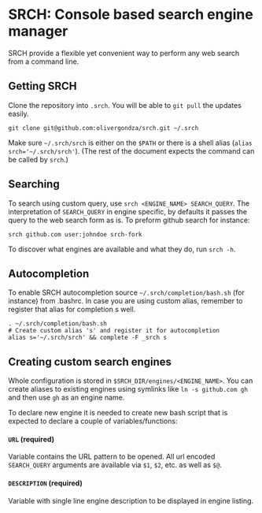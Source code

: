 # SRCH: Console based search engine manager

SRCH provide a flexible yet convenient way to perform any web search from a command line.

## Getting SRCH

Clone the repository into `.srch`. You will be able to `git pull` the updates easily.

    git clone git@github.com:olivergondza/srch.git ~/.srch

Make sure `~/.srch/srch` is either on the `$PATH` or there is a shell alias (`alias srch='~/.srch/srch'`). (The rest of the document expects the command can be called by `srch`.)

## Searching

To search using custom query, use `srch <ENGINE_NAME> SEARCH_QUERY`. The interpretation of `SEARCH_QUERY` in engine specific, by defaults it passes the query to the web search form as is. To preform github search for instance:

    srch github.com user:johndoe srch-fork

To discover what engines are available and what they do, run `srch -h`.

## Autocompletion

To enable SRCH autocompletion source `~/.srch/completion/bash.sh` (for instance) from .bashrc. In case you are using custom alias, remember to register that alias for completion s well.

    . ~/.srch/completion/bash.sh
    # Create custom alias 's' and register it for autocompletion
    alias s='~/.srch/srch' && complete -F _srch s

## Creating custom search engines

Whole configuration is stored in `$SRCH_DIR/engines/<ENGINE_NAME>`. You can create aliases to existing engines using symlinks like `ln -s github.com gh` and then use `gh` as an engine name.

To declare new engine it is needed to create new bash script that is expected to declare a couple of variables/functions:

#### `URL` (required)

Variable contains the URL pattern to be opened. All url encoded `SEARCH_QUERY` arguments are available via `$1`, `$2`, etc. as well as `$@`.

#### `DESCRIPTION` (required)

Variable with single line engine description to be displayed in engine listing.
